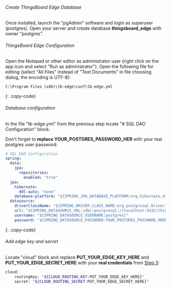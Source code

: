 ###### Create ThingsBoard Edge Database

Once installed, launch the "pgAdmin" software and login as superuser (postgres). 
Open your server and create database **thingsboard_edge** with owner "postgres".

###### ThingsBoard Edge Configuration



Open the Notepad or other editor as administrator user (right click on the app icon and select "Run as administrator"). Open the following file for editing (select "All Files" instead of "Text Documents" in file choosing dialog, the encoding is UTF-8):

```text 
C:\Program Files (x86)\tb-edge\conf\tb-edge.yml
``` 
{: .copy-code}

###### Database configuration

In the file "tb-edge.yml" from the previous step locate "# SQL DAO Configuration" block. 

Don't forget to **replace YOUR_POSTGRES_PASSWORD_HER** with your real postgres user password:

```yml
# SQL DAO Configuration
spring:
  data:
    jpa:
      repositories:
        enabled: "true"
  jpa:
    hibernate:
      ddl-auto: "none"
    database-platform: "${SPRING_JPA_DATABASE_PLATFORM:org.hibernate.dialect.PostgreSQLDialect}"
  datasource:
    driverClassName: "${SPRING_DRIVER_CLASS_NAME:org.postgresql.Driver}"
    url: "${SPRING_DATASOURCE_URL:jdbc:postgresql://localhost:5432/thingsboard_edge}"
    username: "${SPRING_DATASOURCE_USERNAME:postgres}"
    password: "${SPRING_DATASOURCE_PASSWORD:YOUR_POSTGRES_PASSWORD_HERE}"
``` 
{: .copy-code}

###### Add edge key and secret

Locate "cloud" block and replace **PUT_YOUR_EDGE_KEY_HERE** and **PUT_YOUR_EDGE_SECRET_HERE** with your **real credentials** from [Step 3](#step-3-create-edge-and-get-credentials):
 
```bash
cloud:
    routingKey: "${CLOUD_ROUTING_KEY:PUT_YOUR_EDGE_KEY_HERE}"
    secret: "${CLOUD_ROUTING_SECRET:PUT_YOUR_EDGE_SECRET_HERE}"
```

